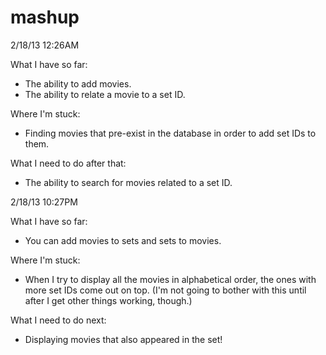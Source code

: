 mashup
======

2/18/13 12:26AM

What I have so far:

* The ability to add movies.
* The ability to relate a movie to a set ID.

Where I'm stuck:

* Finding movies that pre-exist in the database in order to add set IDs to them.

What I need to do after that:

* The ability to search for movies related to a set ID.

2/18/13 10:27PM

What I have so far:

* You can add movies to sets and sets to movies.

Where I'm stuck:

* When I try to display all the movies in alphabetical order, the ones with more set IDs come out on top. (I'm not going to bother with this until after I get other things working, though.)

What I need to do next:

* Displaying movies that also appeared in the set!